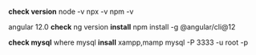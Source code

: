 **check version**
node -v
npx -v
npm -v

angular 12.0
**check**
ng version
**install**
npm install -g @angular/cli@12

**check mysql**
where mysql
**insall**
xampp,mamp
mysql -P 3333 -u root -p


